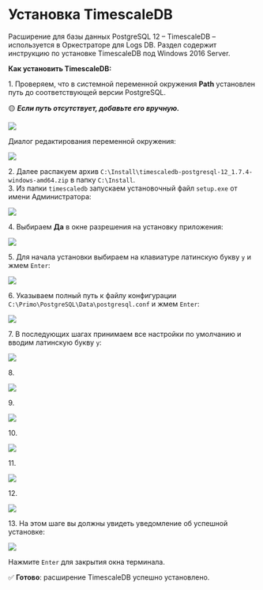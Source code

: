 # Установка TimescaleDB
Расширение для базы данных PostgreSQL 12 – TimescaleDB – используется в Оркестраторе для Logs DB. Раздел содержит инструкцию по установке TimescaleDB под Windows 2016 Server. 

**Как установить TimescaleDB:**

1\. Проверяем, что в системной переменной окружения **Path** установлен путь до соответствующей версии PostgreSQL.

:yellow_circle: ***Если путь отсутствует, добавьте его вручную.***

![](<../../../.gitbook/assets/install-timescale-1.png>)

Диалог редактирования переменной окружения:

![](<../../../.gitbook/assets/install-timescale-2.png>)


2\. Далее распакуем архив `C:\Install\timescaledb-postgresql-12_1.7.4-windows-amd64.zip` в папку `C:\Install`.\
3\.	Из папки `timescaledb` запускаем установочный файл `setup.exe` от имени Администратора:

![](<../../../.gitbook/assets/install-timescale-3.png>)

4\. Выбираем **Да** в окне разрешения на установку приложения:

![](<../../../.gitbook/assets/install-timescale-4.png>)

5\. Для начала установки выбираем на клавиатуре латинскую букву `y` и жмем `Enter`:

![](<../../../.gitbook/assets/install-timescale-5.png>)

6\. Указываем полный путь к файлу конфигурации `C:\Primo\PostgreSQL\Data\postgresql.conf` и жмем `Enter`:

![](<../../../.gitbook/assets/install-timescale-6.png>)

7\. В последующих шагах принимаем все настройки по умолчанию и вводим латинскую букву `y`:

![](<../../../.gitbook/assets/install-timescale-7.png>)

8\.

![](<../../../.gitbook/assets/install-timescale-8.png>)

9\.

![](<../../../.gitbook/assets/install-timescale-9.png>)

10\. 

![](<../../../.gitbook/assets/install-timescale-10.png>)

11\.

![](<../../../.gitbook/assets/install-timescale-11.png>)

12\.

![](<../../../.gitbook/assets/install-timescale-12.png>)

13\. На этом шаге вы должны увидеть уведомление об успешной установке:

![](<../../../.gitbook/assets/install-timescale-13.png>)

Нажмите `Enter` для закрытия окна терминала.

:white_check_mark: **Готово**: расширение TimescaleDB успешно установлено.

